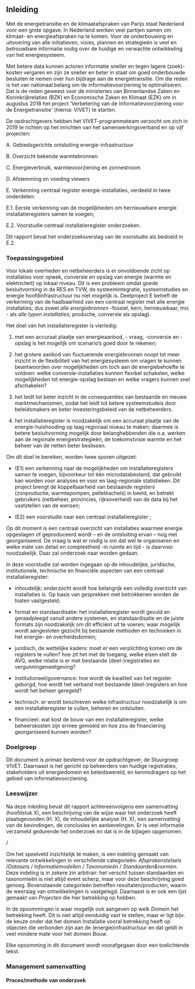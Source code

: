 Inleiding
---------


Met de energietransitie en de klimaatafspraken van Parijs staat Nederland voor
een grote opgave. In Nederland werken veel partijen samen om klimaat- en
energieafspraken na te komen. Voor de onderbouwing en uitvoering van alle
initiatieven, visies, plannen en strategieën is veel en betrouwbare informatie
nodig over de huidige en verwachte ontwikkeling van het energiesysteem.

Met betere data kunnen actoren informatie sneller en tegen lagere (zoek)-kosten
vergaren en zijn ze sneller en beter in staat om goed onderbouwde besluiten te
nemen over hun bijdrage aan de energietransitie. Om die reden is het van
nationaal belang om de informatievoorziening te optimaliseren. Dat is de reden
geweest voor de ministeries van Binnenlandse Zaken en Koninkrijkrelaties (BZK)
en Economische Zaken en Klimaat (EZK) om in augustus 2018 het project
‘Verbetering van de Informatievoorziening voor de Energietransitie’ (hierna:
VIVET) te starten.

De opdrachtgevers hebben het VIVET-programmateam verzocht om zich in 2019 te
richten op het inrichten van het samenwerkingsverband en op vijf projecten:

A. Gebiedsgerichte ontsluiting energie-infrastructuur

B. Overzicht bekende warmtebronnen

C. Energieverbruik, warmtevoorziening en zonnestroom

D. Afstemming en voeding viewers

E. Verkenning centraal register energie-installaties, verdeeld in twee
onderdelen:

E.1. Eerste verkenning van de mogelijkheden om hernieuwbare energie
installatieregisters samen te voegen;

E.2. Voorstudie centraal installatieregister onderzoeken.

Dit rapport bevat het onderzoeksverslag van de voorstudie als bedoeld in E.2.

### Toepassingsgebied

Voor lokale overheden en netbeheerders is er onvoldoende zicht op installaties
voor opwek, conversie en opslag van energie (warmte en elektriciteit) op lokaal
niveau. Dit is een probleem omdat goede besluitvorming in de RES en TVW, de
systeemintegratie, systeemstudies en energie hoofdinfrastructuur nu niet
mogelijk is. Deelproject E betreft de verkenning van de haalbaarheid van een
centraal register met alle energie installaties; dus zowel *alle energiebronnen*
-fossiel, kern, hernieuwbaar, mix - als *alle typen installaties*; productie,
conversie als opslag).

Het doel van het installatieregister is vierledig:

1.  met een accuraat plaatje van energieaanbod, - vraag, -conversie en -opslag
    is het mogelijk om scenario’s goed door te rekenen;

2.  het grotere aanbod van fluctuerende energiebronnen noopt tot meer inzicht in
    de flexibiliteit van het energiesysteem om vragen te kunnen beantwoorden
    over mogelijkheden om toch aan de energiebehoefte te voldoen: welke
    conversie-installaties kunnen flexibel schakelen, welke mogelijkheden tot
    energie-opslag bestaan en welke vragers kunnen snel afschakelen?

3.  het leidt tot beter inzicht in de consequenties van bestaande en nieuwe
    marktmechanismen, zodat het leidt tot betere systeemstudeis door
    beleidsmakers en beter investeringsbeleid van de netbeheerders.

4.  het installatieregister is noodzakelijk om een accuraat plaatje van de
    energie-huishouding op laag regionaal niveau te maken; daarmee is betere
    besluitvorming mogelijk door belanghebbenden die o.a. werken aan de
    regionale energiestrategieën, de toekomstvisie warmte en het beheer van de
    netten beter beslissen.

Om dit doel te bereiken, worden twee sporen uitgezet:

-   (E1) een verkenning naar de mogelijkheden om installatieregisters samen te
    voegen, bijvoorkeur tot één microdatabestand, dat gebruikt kan worden voor
    analyses en voor en laag-regionale statistieken. Dit project brengt de
    koppelbaarheid van bestaande registers (zonproductie, warmtepompen,
    pelletkachels) in beeld, en betrekt gebruikers (netbeheer, provincies,
    rijksoverheid) van de data bij het vaststellen van de wensen;

-   (E2) een voorstudie naar een centraal installatieregister ;

Op dit moment is een centraal overzicht van installaties waarmee energie
opgeslagen of geproduceerd wordt – en de ontsluiting ervan – nog niet
georganiseerd. De vraag is wat er nodig is om dat wel te organiseren en welke
mate van detail en compleetheid -in ruimte en tijd - is daarvoor noodzakelijk.
Daar zal onderzoek naar worden gedaan.

In deze voorstudie zal worden ingegaan op de inhoudelijke, juridische,
institutionele, technische en financiële aspecten van een centraal
installatieregister:

-   inhoudelijk: onderzocht wordt hoe belangrijk een volledig overzicht van
    installaties is. Op basis van gesprekken met betrokkenen worden de hiaten
    vastgesteld;

-   format en standaardisatie: het installatieregister wordt gevuld en
    geraadpleegd vanuit andere systemen, en standaardisatie en de juiste formats
    zijn noodzakelijk om dit efficiënt uit te voeren; waar mogelijk wordt
    aangesloten gezocht bij bestaande methoden en technieken in het energie- en
    overheidsdomein;

-   juridisch, de wettelijke kaders: moet er een verplichting komen om de
    registers te vullen? hoe zit het met de toegang, welke eisen stelt de AVG,
    welke relatie is er met bestaande (deel-)registraties en
    vergunningenwetgeving?

-   institutioneel/governance: hoe wordt de kwaliteit van het register geborgd,
    hoe wordt het verband met bestaande (deel-)registers en hoe wordt het beheer
    geregeld?

-   technisch: er wordt beschreven welke infrastructuur noodzakelijk is om een
    installatieregister te vullen, beheren en ontsluiten.

-   financieel: wat kost de bouw van een installatieregister, welke
    beheerskosten zijn ermee gemoeid en hoe zou de financiering georganiseerd
    kunnen worden?

### Doelgroep

Dit document is primair bestemd voor de opdrachtgever, de Stuurgroep VIVET.
Daarnaast is het gericht op beheerders van huidige registraties, stakeholders
uit energiedomein en beleidswereld, en kennisdragers op het gebied van
informatievoorziening.

### Leeswijzer

Na deze inleiding bevat dit rapport achtereenvolgens een samenvatting (hoofdstuk
X), een beschrijving van de wijze waar het onderzoek heeft plaatsgevonden (H.
X), de inhoudelijke analyse (H. X), een samenvatting van de bevindingen, de
conclusies en aanbevelingen. Er is veel informatie verzameld gedurende het
onderzoek en dat is in de bijlagen opgenomen.

/ 

Om het speelveld inzichtelijk te maken, is een indeling gemaakt van relevante
ontwikkelingen in verschillende categorieën: *Afsprakenstelsels* /*Datasets* /
*Informatiemodellen* / *Taxonomieën* / *Standaarden&normen*. Deze indeling is in
zekere zin arbitrair: het verschil tussen standaarden en taxonomieën is niet
altijd event scherp, maar voor deze beschrijving goed genoeg. Bovenstaande
categorieën betreffen resultaten/producten, waarin de weerslag van
ontwikkelingen is vastgelegd. Daarnaast is er ook een lijst gemaakt van
*Projecten* die hier betrekking op hebben.

In de opsommingen is waar mogelijk ook aangeven op welk *Domein* het betrekking
heeft. Dit is niet altijd eenduidig vast te stellen, maar er ligt bijv. de keuze
onder dat het domein Installatie vooral betrekking heeft op objecten die
verbonden zijn aan de (energie)infrastructuur en dat geldt in veel mindere mate
voor het domein Bouw.

Elke opsomming in dit document wordt voorafgegaan door een toelichtende tekst.

### Management samenvatting

#### Proces/methode van onderzoek


